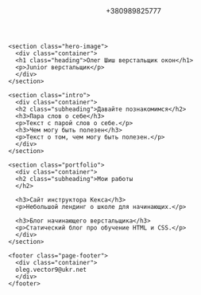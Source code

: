 <!DOCTYPE html>
<html lang="ru">
  <head>
    <meta charset="UTF-8">
    <link rel="stylesheet" href="style.css">
    <link href="https://fonts.googleapis.com/css?family=Montserrat:400,500,700|Old+Standard+TT&display=swap&subset=cyrillic" rel="stylesheet">
    <title>Портфолио Junior верстальщика</title>
  </head>

  <body>
    <header class="page-header">
      <div class="container">
     +380989825777
    </div>
    </header>

    <section class="hero-image">
      <div class="container">
      <h1 class="heading">Олег Шиш верстальщик окон</h1>
      <p>Junior верстальщик</p>
      </div>
    </section>

    <section class="intro">
      <div class="container">
      <h2 class="subheading">Давайте познакомимся</h2>
      <h3>Пара слов о себе</h3>
      <p>Текст с парой слов о себе.</p>
      <h3>Чем могу быть полезен</h3>
      <p>Текст о том, чем могу быть полезен.</p>
      </div>
    </section>

    <section class="portfolio">
      <div class="container">
      <h2 class="subheading">Мои работы     
      </h2>

      <h3>Сайт инструктора Кекса</h3>
      <p>Небольшой лендинг о школе для начинающих.</p>

      <h3>Блог начинающего верстальщика</h3>
      <p>Статический блог про обучение HTML и CSS.</p>
      </div>
    </section>

    <footer class="page-footer">
      <div class="container">
      oleg.vector9@ukr.net
      </div>
    </footer>
  </body>
</html>

